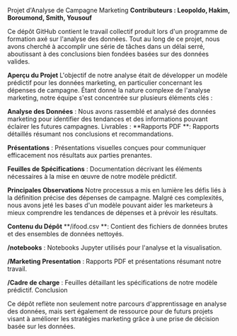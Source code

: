 Projet d'Analyse de Campagne Marketing
**Contributeurs : Leopoldo, Hakim, Boroumond, Smith, Yousouf**

Ce dépôt GitHub contient le travail collectif produit lors d'un programme de formation axé sur l'analyse des données. Tout au long de ce projet, nous avons cherché à accomplir une série de tâches dans un délai serré, aboutissant à des conclusions bien fondées basées sur des données valides.

**Aperçu du Projet**
L'objectif de notre analyse était de développer un modèle prédictif pour les données marketing, en particulier concernant les dépenses de campagne. Étant donné la nature complexe de l'analyse marketing, notre équipe s'est concentrée sur plusieurs éléments clés :

**Analyse des Données** : Nous avons rassemblé et analysé des données marketing pour identifier des tendances et des informations pouvant éclairer les futures campagnes.
Livrables :
**Rapports PDF **: Rapports détaillés résumant nos conclusions et recommandations.

**Présentations** : Présentations visuelles conçues pour communiquer efficacement nos résultats aux parties prenantes.

**Feuilles de Spécifications** : Documentation décrivant les éléments nécessaires à la mise en œuvre de notre modèle prédictif.

**Principales Observations**
Notre processus a mis en lumière les défis liés à la définition précise des dépenses de campagne. Malgré ces complexités, nous avons jeté les bases d'un modèle pouvant aider les marketeurs à mieux comprendre les tendances de dépenses et à prévoir les résultats.

**Contenu du Dépôt**
**/ifood.csv **: Contient des fichiers de données brutes et des ensembles de données nettoyés.

**/notebooks** : Notebooks Jupyter utilisés pour l'analyse et la visualisation.

**/Marketing Presentation** : Rapports PDF et présentations résumant notre travail.

**/Cadre de charge**  : Feuilles détaillant les spécifications de notre modèle prédictif.
Conclusion

Ce dépôt reflète non seulement notre parcours d'apprentissage en analyse des données, mais sert également de ressource pour de futurs projets visant à améliorer les stratégies marketing grâce à une prise de décision basée sur les données.
